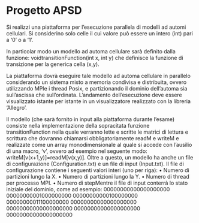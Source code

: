 # Progetto APSD
Si realizzi una piattaforma per l’esecuzione parallela di modelli ad automi cellulari. Si considerino solo celle il cui valore può essere un intero (int) pari a ‘0’ o a ‘1’. 

In particolar modo un modello ad automa cellulare sarà definito dalla funzione: voidtransitionFunction(int x, int y) che definisce la funzione di transizione per la generica cella (x,y).

La piattaforma dovrà eseguire tale modello ad automa cellulare in parallelo considerando un sistema misto a memoria condivisa e distribuita, ovvero utilizzando MPIe i thread Posix, e partizionando il dominio dell’automa sia sull’ascissa che sull’ordinata. L’andamento dell’esecuzione deve essere visualizzato istante per istante in un visualizzatore realizzato con la libreria ‘Allegro’. 

Il modello (che sarà fornito in input alla piattaforma durante l’esame) consiste nella implementazione della   sopracitata   funzione transitionFunction nella   quale verranno lette e scritte le matrici di lettura e scrittura che dovranno chiamarsi obbligatoriamente readM e writeM e realizzate come un array monodimensionale al quale si accede con l’ausilio di una macro, ‘v’, ovvero ad esempio nel seguente modo: writeM[v(x+1,y)]=readM[v(x,y)]. Oltre a questo, un modello ha anche un file di configurazione (Configuration.txt) e un file di input (Input.txt). Il file di configurazione contiene i seguenti valori interi (uno per riga):
• Numero di partizioni lungo la X.
• Numero di partizioni lungo la Y.
• Numero di thread per processo MPI.
• Numero di stepMentre il file di input conterrà lo stato iniziale del dominio, come ad esempio:
00000000000000000000 
00000000001000000000 
00000000000100000000 
00000000011100000000 
00000000000000000000 
00000000000000000000 
00000000000000000000 
00000000000000000000 

